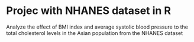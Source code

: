 # Projec with NHANES dataset in R 
Analyze the effect of BMI index and average systolic blood pressure to the total cholesterol levels in the Asian population from the NHANES dataset
